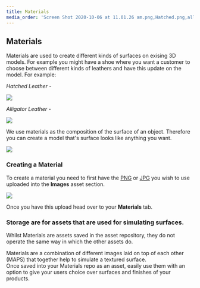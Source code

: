 ```yaml
---
title: Materials
media_order: 'Screen Shot 2020-10-06 at 11.01.26 am.png,Hatched.png,allliii.png'
---
```


## Materials

Materials are used to create different kinds of surfaces on exising 3D models. For example you might have a shoe where you want a customer to choose between different kinds of leathers and have this update on the model. For example:

_Hatched Leather -_

![](https://help.spiff.com.au/user/pages/04.Spiff-Concepts/06.Asset-Library/07.materials/Hatched.png)

_Alligator Leather -_

![](https://help.spiff.com.au/user/pages/04.Spiff-Concepts/06.Asset-Library/07.materials/allliii.png)

We use materials as the composition of the surface of an object. Therefore you can create a model that's surface looks like anything you want. 

![](https://help.spiff.com.au/user/pages/04.Spiff-Concepts/06.Asset-Library/07.materials/Screen%20Shot%202020-10-06%20at%2011.01.26%20am.png)

### Creating a Material

To create a material you need to first have the [PNG](https://en.wikipedia.org/wiki/PNG) or [JPG](https://en.wikipedia.org/wiki/JPEG) you wish to use uploaded into the **Images** asset section. 

![](https://help.spiff.com.au/user/pages/04.Spiff-Concepts/06.Asset-Library/07.materials/Screen%20Shot%202020-10-06%20at%2011.23.18%20am.png)

Once you have this upload head over to your **Materials** tab. 

### Storage are for assets that are used for simulating surfaces. 

Whilst Materials are assets saved in the asset repository, they do not operate the same way in which the other assets do.  

Materials are a combination of different images laid on top of each other (MAPS) that together help to simulate a textured surface.  
Once saved into your Materials repo as an asset, easily use them with an option to give your users choice over surfaces and finishes of your products. 